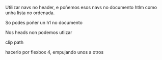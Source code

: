Utilizar navs no header, e poñemos esos navs no documento htlm como unha lista no ordenada. 


So podes poñer un h1 no documento

Nos heads non podemos utlizar

clip path


hacerlo por flexbox 4, empujando unos a otros 
